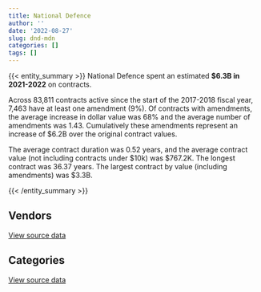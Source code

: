 ```yaml
---
title: National Defence
author: ''
date: '2022-08-27'
slug: dnd-mdn
categories: []
tags: []
---
```


<script src="/rmarkdown-libs/htmlwidgets/htmlwidgets.js"></script>
<link href="/rmarkdown-libs/datatables-css/datatables-crosstalk.css" rel="stylesheet" />
<script src="/rmarkdown-libs/datatables-binding/datatables.js"></script>
<script src="/rmarkdown-libs/jquery/jquery-3.6.0.min.js"></script>
<link href="/rmarkdown-libs/dt-core-bootstrap/css/dataTables.bootstrap.min.css" rel="stylesheet" />
<link href="/rmarkdown-libs/dt-core-bootstrap/css/dataTables.bootstrap.extra.css" rel="stylesheet" />
<script src="/rmarkdown-libs/dt-core-bootstrap/js/jquery.dataTables.min.js"></script>
<script src="/rmarkdown-libs/dt-core-bootstrap/js/dataTables.bootstrap.min.js"></script>
<link href="/rmarkdown-libs/crosstalk/css/crosstalk.min.css" rel="stylesheet" />
<script src="/rmarkdown-libs/crosstalk/js/crosstalk.min.js"></script>
<script src="/rmarkdown-libs/htmlwidgets/htmlwidgets.js"></script>
<link href="/rmarkdown-libs/datatables-css/datatables-crosstalk.css" rel="stylesheet" />
<script src="/rmarkdown-libs/datatables-binding/datatables.js"></script>
<script src="/rmarkdown-libs/jquery/jquery-3.6.0.min.js"></script>
<link href="/rmarkdown-libs/dt-core-bootstrap/css/dataTables.bootstrap.min.css" rel="stylesheet" />
<link href="/rmarkdown-libs/dt-core-bootstrap/css/dataTables.bootstrap.extra.css" rel="stylesheet" />
<script src="/rmarkdown-libs/dt-core-bootstrap/js/jquery.dataTables.min.js"></script>
<script src="/rmarkdown-libs/dt-core-bootstrap/js/dataTables.bootstrap.min.js"></script>
<link href="/rmarkdown-libs/crosstalk/css/crosstalk.min.css" rel="stylesheet" />
<script src="/rmarkdown-libs/crosstalk/js/crosstalk.min.js"></script>

{{< entity_summary >}}
National Defence spent an estimated **\$6.3B in 2021-2022** on contracts.

Across 83,811 contracts active since the start of the 2017-2018 fiscal year, 7,463 have at least one amendment (9%). Of contracts with amendments, the average increase in dollar value was 68% and the average number of amendments was 1.43. Cumulatively these amendments represent an increase of \$6.2B over the original contract values.

The average contract duration was 0.52 years, and the average contract value (not including contracts under \$10k) was \$767.2K. The longest contract was 36.37 years. The largest contract by value (including amendments) was \$3.3B.

{{< /entity_summary >}}

## Vendors

<div id="htmlwidget-1" style="width:100%;height:auto;" class="datatables html-widget"></div>
<script type="application/json" data-for="htmlwidget-1">{"x":{"style":"bootstrap","filter":"none","vertical":false,"data":[["<a href=\"/vendors/10647802_canada/\">10647802 CANADA<\/a>","<a href=\"/vendors/14343878_ontario/\">14343878 ONTARIO<\/a>","<a href=\"/vendors/2keys/\">2KEYS<\/a>","<a href=\"/vendors/3d_datacomm/\">3D DATACOMM<\/a>","<a href=\"/vendors/4_office_automation/\">4 OFFICE AUTOMATION<\/a>","<a href=\"/vendors/73719_newfoundland_labrador/\">73719 NEWFOUNDLAND LABRADOR<\/a>","<a href=\"/vendors/a_santin_mason_contractor/\">A SANTIN MASON CONTRACTOR<\/a>","<a href=\"/vendors/a_tech_roofing/\">A TECH ROOFING<\/a>","<a href=\"/vendors/abb/\">ABB<\/a>","<a href=\"/vendors/abco_industries/\">ABCO INDUSTRIES<\/a>","<a href=\"/vendors/abco_maintenance_systems/\">ABCO MAINTENANCE SYSTEMS<\/a>","<a href=\"/vendors/abs_americas/\">ABS AMERICAS<\/a>","<a href=\"/vendors/accenture/\">ACCENTURE<\/a>","<a href=\"/vendors/access_2_networks/\">ACCESS 2 NETWORKS<\/a>","<a href=\"/vendors/acme_future_security_controls/\">ACME FUTURE SECURITY CONTROLS<\/a>","<a href=\"/vendors/acosys_consulting_services/\">ACOSYS CONSULTING SERVICES<\/a>","<a href=\"/vendors/act/\">ACT<\/a>","<a href=\"/vendors/action_personnel_of_ottawa_hull/\">ACTION PERSONNEL OF OTTAWA HULL<\/a>","<a href=\"/vendors/adobe/\">ADOBE<\/a>","<a href=\"/vendors/advanced_business_interiors/\">ADVANCED BUSINESS INTERIORS<\/a>","<a href=\"/vendors/aeg_fuels/\">AEG FUELS<\/a>","<a href=\"/vendors/aerex_avionics/\">AEREX AVIONICS<\/a>","<a href=\"/vendors/aero_feu/\">AERO FEU<\/a>","<a href=\"/vendors/afw_construction/\">AFW CONSTRUCTION<\/a>","<a href=\"/vendors/ainsworth/\">AINSWORTH<\/a>","<a href=\"/vendors/air_inuit/\">AIR INUIT<\/a>","<a href=\"/vendors/air_tindi/\">AIR TINDI<\/a>","<a href=\"/vendors/airborne_systems/\">AIRBORNE SYSTEMS<\/a>","<a href=\"/vendors/airboss_defense/\">AIRBOSS DEFENSE<\/a>","<a href=\"/vendors/airbus/\">AIRBUS<\/a>","<a href=\"/vendors/alliant_techsystems_operations/\">ALLIANT TECHSYSTEMS OPERATIONS<\/a>","<a href=\"/vendors/almiq_contracting/\">ALMIQ CONTRACTING<\/a>","<a href=\"/vendors/aman_builders/\">AMAN BUILDERS<\/a>","<a href=\"/vendors/amer_sports_canada/\">AMER SPORTS CANADA<\/a>","<a href=\"/vendors/ameresco_canada/\">AMERESCO CANADA<\/a>","<a href=\"/vendors/amron_construction/\">AMRON CONSTRUCTION<\/a>","<a href=\"/vendors/amtech_aeronautical/\">AMTECH AERONAUTICAL<\/a>","<a href=\"/vendors/amtek_engineering/\">AMTEK ENGINEERING<\/a>","<a href=\"/vendors/anixter_canada/\">ANIXTER CANADA<\/a>","<a href=\"/vendors/ansys_canada/\">ANSYS CANADA<\/a>","<a href=\"/vendors/aon_reed_stenhouse/\">AON REED STENHOUSE<\/a>","<a href=\"/vendors/apex_steel_gas/\">APEX STEEL GAS<\/a>","<a href=\"/vendors/apotex/\">APOTEX<\/a>","<a href=\"/vendors/applied_systems_engineering/\">APPLIED SYSTEMS ENGINEERING<\/a>","<a href=\"/vendors/apron_fuel_services/\">APRON FUEL SERVICES<\/a>","<a href=\"/vendors/aqua_lung_canada/\">AQUA LUNG CANADA<\/a>","<a href=\"/vendors/architecture_49/\">ARCHITECTURE 49<\/a>","<a href=\"/vendors/arcp_atlantic_road_construction/\">ARCP ATLANTIC ROAD CONSTRUCTION<\/a>","<a href=\"/vendors/artex_sportswear/\">ARTEX SPORTSWEAR<\/a>","<a href=\"/vendors/asbex/\">ASBEX<\/a>","<a href=\"/vendors/asc_germany/\">ASC GERMANY<\/a>","<a href=\"/vendors/asokan_business_interiors/\">ASOKAN BUSINESS INTERIORS<\/a>","<a href=\"/vendors/atlantic_roofers/\">ATLANTIC ROOFERS<\/a>","<a href=\"/vendors/atlantic_towing/\">ATLANTIC TOWING<\/a>","<a href=\"/vendors/atlantica_mechanical_contractors/\">ATLANTICA MECHANICAL CONTRACTORS<\/a>","<a href=\"/vendors/av_tech/\">AV TECH<\/a>","<a href=\"/vendors/avjet_holding/\">AVJET HOLDING<\/a>","<a href=\"/vendors/avondale_construction/\">AVONDALE CONSTRUCTION<\/a>","<a href=\"/vendors/axys_technologies/\">AXYS TECHNOLOGIES<\/a>","<a href=\"/vendors/b_braun_of_canada/\">B BRAUN OF CANADA<\/a>","<a href=\"/vendors/babcock_international_group/\">BABCOCK INTERNATIONAL GROUP<\/a>","<a href=\"/vendors/bae_systems/\">BAE SYSTEMS<\/a>","<a href=\"/vendors/baja_construction_canada/\">BAJA CONSTRUCTION CANADA<\/a>","<a href=\"/vendors/bargreen_ellingson/\">BARGREEN ELLINGSON<\/a>","<a href=\"/vendors/barron_s_refrigeration_heating/\">BARRON S REFRIGERATION HEATING<\/a>","<a href=\"/vendors/bavarian_nordic/\">BAVARIAN NORDIC<\/a>","<a href=\"/vendors/beland_lapointe/\">BELAND LAPOINTE<\/a>","<a href=\"/vendors/bell_textron/\">BELL TEXTRON<\/a>","<a href=\"/vendors/best_facilities_services/\">BEST FACILITIES SERVICES<\/a>","<a href=\"/vendors/bighorn_construction/\">BIGHORN CONSTRUCTION<\/a>","<a href=\"/vendors/bird_construction_company/\">BIRD CONSTRUCTION COMPANY<\/a>","<a href=\"/vendors/blackberry/\">BLACKBERRY<\/a>","<a href=\"/vendors/blue_water_system/\">BLUE WATER SYSTEM<\/a>","<a href=\"/vendors/bluedot/\">BLUEDOT<\/a>","<a href=\"/vendors/bluedrop_training_simulation/\">BLUEDROP TRAINING SIMULATION<\/a>","<a href=\"/vendors/bmc_software_canada/\">BMC SOFTWARE CANADA<\/a>","<a href=\"/vendors/bmt_fleet_technology/\">BMT FLEET TECHNOLOGY<\/a>","<a href=\"/vendors/bomimed/\">BOMIMED<\/a>","<a href=\"/vendors/bondfield_construction_company/\">BONDFIELD CONSTRUCTION COMPANY<\/a>","<a href=\"/vendors/brandt_tractor/\">BRANDT TRACTOR<\/a>","<a href=\"/vendors/brookfield_asset_management/\">BROOKFIELD ASSET MANAGEMENT<\/a>","<a href=\"/vendors/brookfield_global_integrated_solutions/\">BROOKFIELD GLOBAL INTEGRATED SOLUTIONS<\/a>","<a href=\"/vendors/brs_innovations/\">BRS INNOVATIONS<\/a>","<a href=\"/vendors/bruker/\">BRUKER<\/a>","<a href=\"/vendors/c_core/\">C CORE<\/a>","<a href=\"/vendors/cache_computer_consulting/\">CACHE COMPUTER CONSULTING<\/a>","<a href=\"/vendors/cadex/\">CADEX<\/a>","<a href=\"/vendors/campbell_scientific_canada/\">CAMPBELL SCIENTIFIC CANADA<\/a>","<a href=\"/vendors/can_am_platforms_construction/\">CAN AM PLATFORMS CONSTRUCTION<\/a>","<a href=\"/vendors/canadensys_aerospace/\">CANADENSYS AEROSPACE<\/a>","<a href=\"/vendors/canadian_bank_note_company/\">CANADIAN BANK NOTE COMPANY<\/a>","<a href=\"/vendors/canadian_base_operators/\">CANADIAN BASE OPERATORS<\/a>","<a href=\"/vendors/canadian_border_operations/\">CANADIAN BORDER OPERATIONS<\/a>","<a href=\"/vendors/canadian_helicopters/\">CANADIAN HELICOPTERS<\/a>","<a href=\"/vendors/canadian_north/\">CANADIAN NORTH<\/a>","<a href=\"/vendors/canadian_nuclear_laboratories/\">CANADIAN NUCLEAR LABORATORIES<\/a>","<a href=\"/vendors/canadian_red_cross/\">CANADIAN RED CROSS<\/a>","<a href=\"/vendors/canadyne_technologies/\">CANADYNE TECHNOLOGIES<\/a>","<a href=\"/vendors/cansel_survey_equipment/\">CANSEL SURVEY EQUIPMENT<\/a>","<a href=\"/vendors/cantec_systems/\">CANTEC SYSTEMS<\/a>","<a href=\"/vendors/carahsoft_technology/\">CARAHSOFT TECHNOLOGY<\/a>","<a href=\"/vendors/carleton_life_support_systems/\">CARLETON LIFE SUPPORT SYSTEMS<\/a>","<a href=\"/vendors/carmichael_engineering/\">CARMICHAEL ENGINEERING<\/a>","<a href=\"/vendors/cascade_aerospace/\">CASCADE AEROSPACE<\/a>","<a href=\"/vendors/casp_aerospace/\">CASP AEROSPACE<\/a>","<a href=\"/vendors/cbci_telecom/\">CBCI TELECOM<\/a>","<a href=\"/vendors/cedrom_sni/\">CEDROM SNI<\/a>","<a href=\"/vendors/cegerco/\">CEGERCO<\/a>","<a href=\"/vendors/cgi/\">CGI<\/a>","<a href=\"/vendors/channel_management_international/\">CHANNEL MANAGEMENT INTERNATIONAL<\/a>","<a href=\"/vendors/chantier_davie_canada/\">CHANTIER DAVIE CANADA<\/a>","<a href=\"/vendors/charron_human_resources/\">CHARRON HUMAN RESOURCES<\/a>","<a href=\"/vendors/chef_brandz/\">CHEF BRANDZ<\/a>","<a href=\"/vendors/chevron/\">CHEVRON<\/a>","<a href=\"/vendors/citrix/\">CITRIX<\/a>","<a href=\"/vendors/clariant_canada/\">CLARIANT CANADA<\/a>","<a href=\"/vendors/clermark/\">CLERMARK<\/a>","<a href=\"/vendors/click_networks/\">CLICK NETWORKS<\/a>","<a href=\"/vendors/closereach/\">CLOSEREACH<\/a>","<a href=\"/vendors/co_ven/\">CO VEN<\/a>","<a href=\"/vendors/coastal_restoration_masonry/\">COASTAL RESTORATION MASONRY<\/a>","<a href=\"/vendors/coco_paving/\">COCO PAVING<\/a>","<a href=\"/vendors/cofely_services/\">COFELY SERVICES<\/a>","<a href=\"/vendors/colliers_project_leaders/\">COLLIERS PROJECT LEADERS<\/a>","<a href=\"/vendors/commercial_building_cleaning/\">COMMERCIAL BUILDING CLEANING<\/a>","<a href=\"/vendors/commvault_systems/\">COMMVAULT SYSTEMS<\/a>","<a href=\"/vendors/con_pro_industries_canada/\">CON PRO INDUSTRIES CANADA<\/a>","<a href=\"/vendors/concept_controls/\">CONCEPT CONTROLS<\/a>","<a href=\"/vendors/connex_telecommunications/\">CONNEX TELECOMMUNICATIONS<\/a>","<a href=\"/vendors/conoscenti_technologies/\">CONOSCENTI TECHNOLOGIES<\/a>","<a href=\"/vendors/construction_cote_fils/\">CONSTRUCTION COTE FILS<\/a>","<a href=\"/vendors/construction_couture_tanguay/\">CONSTRUCTION COUTURE TANGUAY<\/a>","<a href=\"/vendors/construction_jessiko/\">CONSTRUCTION JESSIKO<\/a>","<a href=\"/vendors/convergint_technologies/\">CONVERGINT TECHNOLOGIES<\/a>","<a href=\"/vendors/copcan_civil/\">COPCAN CIVIL<\/a>","<a href=\"/vendors/corebuild_construction/\">COREBUILD CONSTRUCTION<\/a>","<a href=\"/vendors/cryptomill_technologies/\">CRYPTOMILL TECHNOLOGIES<\/a>","<a href=\"/vendors/csdc_systems/\">CSDC SYSTEMS<\/a>","<a href=\"/vendors/ctoms/\">CTOMS<\/a>","<a href=\"/vendors/cubic_defense_applications/\">CUBIC DEFENSE APPLICATIONS<\/a>","<a href=\"/vendors/cullen_diesel_power/\">CULLEN DIESEL POWER<\/a>","<a href=\"/vendors/cummins_canada/\">CUMMINS CANADA<\/a>","<a href=\"/vendors/d_doyle_installations/\">D DOYLE INSTALLATIONS<\/a>","<a href=\"/vendors/daimler/\">DAIMLER<\/a>","<a href=\"/vendors/dalhousie_university/\">DALHOUSIE UNIVERSITY<\/a>","<a href=\"/vendors/dalian_enterprises/\">DALIAN ENTERPRISES<\/a>","<a href=\"/vendors/dasco_equipment/\">DASCO EQUIPMENT<\/a>","<a href=\"/vendors/davtair_industries/\">DAVTAIR INDUSTRIES<\/a>","<a href=\"/vendors/dbc_marine_safety_systems/\">DBC MARINE SAFETY SYSTEMS<\/a>","<a href=\"/vendors/decarel/\">DECAREL<\/a>","<a href=\"/vendors/decisive_group/\">DECISIVE GROUP<\/a>","<a href=\"/vendors/defence_construction_canada/\">DEFENCE CONSTRUCTION CANADA<\/a>","<a href=\"/vendors/defense_information_systems_agency/\">DEFENSE INFORMATION SYSTEMS AGENCY<\/a>","<a href=\"/vendors/delco_automation/\">DELCO AUTOMATION<\/a>","<a href=\"/vendors/dexter_construction/\">DEXTER CONSTRUCTION<\/a>","<a href=\"/vendors/dexterra/\">DEXTERRA<\/a>","<a href=\"/vendors/diligens/\">DILIGENS<\/a>","<a href=\"/vendors/direct_energy/\">DIRECT ENERGY<\/a>","<a href=\"/vendors/direct_energy_business/\">DIRECT ENERGY BUSINESS<\/a>","<a href=\"/vendors/dls_technology/\">DLS TECHNOLOGY<\/a>","<a href=\"/vendors/dnr_consulting_group/\">DNR CONSULTING GROUP<\/a>","<a href=\"/vendors/draeger/\">DRAEGER<\/a>","<a href=\"/vendors/dss_marine/\">DSS MARINE<\/a>","<a href=\"/vendors/dst_consulting_engineers/\">DST CONSULTING ENGINEERS<\/a>","<a href=\"/vendors/dwp_solutions/\">DWP SOLUTIONS<\/a>","<a href=\"/vendors/dymech_engineering/\">DYMECH ENGINEERING<\/a>","<a href=\"/vendors/dynabook_canada/\">DYNABOOK CANADA<\/a>","<a href=\"/vendors/dynacare/\">DYNACARE<\/a>","<a href=\"/vendors/dynamic_facility_services/\">DYNAMIC FACILITY SERVICES<\/a>","<a href=\"/vendors/e_construction/\">E CONSTRUCTION<\/a>","<a href=\"/vendors/eagle_professional_resources/\">EAGLE PROFESSIONAL RESOURCES<\/a>","<a href=\"/vendors/eastpoint_engineering/\">EASTPOINT ENGINEERING<\/a>","<a href=\"/vendors/eastway_contracting/\">EASTWAY CONTRACTING<\/a>","<a href=\"/vendors/ebc/\">EBC<\/a>","<a href=\"/vendors/ebsco_canada/\">EBSCO CANADA<\/a>","<a href=\"/vendors/eclipsys_solutions/\">ECLIPSYS SOLUTIONS<\/a>","<a href=\"/vendors/ecopia_tech/\">ECOPIA TECH<\/a>","<a href=\"/vendors/elbit_systems/\">ELBIT SYSTEMS<\/a>","<a href=\"/vendors/emcon_services/\">EMCON SERVICES<\/a>","<a href=\"/vendors/emmons_mitchell_construction/\">EMMONS MITCHELL CONSTRUCTION<\/a>","<a href=\"/vendors/empowered_networks/\">EMPOWERED NETWORKS<\/a>","<a href=\"/vendors/ems_technologies/\">EMS TECHNOLOGIES<\/a>","<a href=\"/vendors/emt_emergency_medical_technology/\">EMT EMERGENCY MEDICAL TECHNOLOGY<\/a>","<a href=\"/vendors/enmax/\">ENMAX<\/a>","<a href=\"/vendors/entreprise_de_construction_t_e_q/\">ENTREPRISE DE CONSTRUCTION T E Q<\/a>","<a href=\"/vendors/entrust/\">ENTRUST<\/a>","<a href=\"/vendors/environics_research_group/\">ENVIRONICS RESEARCH GROUP<\/a>","<a href=\"/vendors/envirosafe_janitorial/\">ENVIROSAFE JANITORIAL<\/a>","<a href=\"/vendors/evolvecomp_construction/\">EVOLVECOMP CONSTRUCTION<\/a>","<a href=\"/vendors/evripos_janitorial_services/\">EVRIPOS JANITORIAL SERVICES<\/a>","<a href=\"/vendors/excel_7/\">EXCEL 7<\/a>","<a href=\"/vendors/exxonmobil/\">EXXONMOBIL<\/a>","<a href=\"/vendors/f_m_installations/\">F M INSTALLATIONS<\/a>","<a href=\"/vendors/factiva/\">FACTIVA<\/a>","<a href=\"/vendors/farmer_construction/\">FARMER CONSTRUCTION<\/a>","<a href=\"/vendors/fast_track_staffing/\">FAST TRACK STAFFING<\/a>","<a href=\"/vendors/fca_canada/\">FCA CANADA<\/a>","<a href=\"/vendors/federal_fleet_services/\">FEDERAL FLEET SERVICES<\/a>","<a href=\"/vendors/ffg/\">FFG<\/a>","<a href=\"/vendors/fidelity_engineering_construction/\">FIDELITY ENGINEERING CONSTRUCTION<\/a>","<a href=\"/vendors/finning_international/\">FINNING INTERNATIONAL<\/a>","<a href=\"/vendors/fleetway/\">FLEETWAY<\/a>","<a href=\"/vendors/flight_fuels/\">FLIGHT FUELS<\/a>","<a href=\"/vendors/flynn_canada/\">FLYNN CANADA<\/a>","<a href=\"/vendors/fn_herstal/\">FN HERSTAL<\/a>","<a href=\"/vendors/forrester_research/\">FORRESTER RESEARCH<\/a>","<a href=\"/vendors/fort_garry_fire_truck/\">FORT GARRY FIRE TRUCK<\/a>","<a href=\"/vendors/francis_canada_truck_centre/\">FRANCIS CANADA TRUCK CENTRE<\/a>","<a href=\"/vendors/frecon_construction/\">FRECON CONSTRUCTION<\/a>","<a href=\"/vendors/frequentis_canada/\">FREQUENTIS CANADA<\/a>","<a href=\"/vendors/fresenius_kabi_canada/\">FRESENIUS KABI CANADA<\/a>","<a href=\"/vendors/gab_induspac/\">GAB INDUSPAC<\/a>","<a href=\"/vendors/gamble_technologies/\">GAMBLE TECHNOLOGIES<\/a>","<a href=\"/vendors/gap_wireless/\">GAP WIRELESS<\/a>","<a href=\"/vendors/gartner/\">GARTNER<\/a>","<a href=\"/vendors/gc_strategies/\">GC STRATEGIES<\/a>","<a href=\"/vendors/gdi_services/\">GDI SERVICES<\/a>","<a href=\"/vendors/gen_mec_acl/\">GEN MEC ACL<\/a>","<a href=\"/vendors/general_electric_canada/\">GENERAL ELECTRIC CANADA<\/a>","<a href=\"/vendors/general_motors/\">GENERAL MOTORS<\/a>","<a href=\"/vendors/george_courey/\">GEORGE COUREY<\/a>","<a href=\"/vendors/geospectrum_technologies/\">GEOSPECTRUM TECHNOLOGIES<\/a>","<a href=\"/vendors/getinge_canada/\">GETINGE CANADA<\/a>","<a href=\"/vendors/ghd/\">GHD<\/a>","<a href=\"/vendors/gilmore_reproductions/\">GILMORE REPRODUCTIONS<\/a>","<a href=\"/vendors/global_knowledge/\">GLOBAL KNOWLEDGE<\/a>","<a href=\"/vendors/global_total_office/\">GLOBAL TOTAL OFFICE<\/a>","<a href=\"/vendors/global_upholstery/\">GLOBAL UPHOLSTERY<\/a>","<a href=\"/vendors/gordon_barr/\">GORDON BARR<\/a>","<a href=\"/vendors/great_slave_helicopters/\">GREAT SLAVE HELICOPTERS<\/a>","<a href=\"/vendors/greendale_resources/\">GREENDALE RESOURCES<\/a>","<a href=\"/vendors/griffin_engineered_systems/\">GRIFFIN ENGINEERED SYSTEMS<\/a>","<a href=\"/vendors/groupe_energie_bdl/\">GROUPE ENERGIE BDL<\/a>","<a href=\"/vendors/groupe_geyser/\">GROUPE GEYSER<\/a>","<a href=\"/vendors/harnois_energies/\">HARNOIS ENERGIES<\/a>","<a href=\"/vendors/harris_transport/\">HARRIS TRANSPORT<\/a>","<a href=\"/vendors/hawboldt_industries/\">HAWBOLDT INDUSTRIES<\/a>","<a href=\"/vendors/haworth/\">HAWORTH<\/a>","<a href=\"/vendors/hensoltd_sensors/\">HENSOLTD SENSORS<\/a>","<a href=\"/vendors/hercules_slr/\">HERCULES SLR<\/a>","<a href=\"/vendors/heritage_restoration/\">HERITAGE RESTORATION<\/a>","<a href=\"/vendors/hewlett_packard/\">HEWLETT PACKARD<\/a>","<a href=\"/vendors/hfi_pyrotechnics/\">HFI PYROTECHNICS<\/a>","<a href=\"/vendors/highlands_fuel_delivery/\">HIGHLANDS FUEL DELIVERY<\/a>","<a href=\"/vendors/hitachi_data_systems/\">HITACHI DATA SYSTEMS<\/a>","<a href=\"/vendors/hitrac/\">HITRAC<\/a>","<a href=\"/vendors/holland_college/\">HOLLAND COLLEGE<\/a>","<a href=\"/vendors/horizant/\">HORIZANT<\/a>","<a href=\"/vendors/hoskin_scientific/\">HOSKIN SCIENTIFIC<\/a>","<a href=\"/vendors/houle_electric/\">HOULE ELECTRIC<\/a>","<a href=\"/vendors/hubspoke/\">HUBSPOKE<\/a>","<a href=\"/vendors/human_logistics/\">HUMAN LOGISTICS<\/a>","<a href=\"/vendors/humansystems/\">HUMANSYSTEMS<\/a>","<a href=\"/vendors/iceberg_networks/\">ICEBERG NETWORKS<\/a>","<a href=\"/vendors/idp_group/\">IDP GROUP<\/a>","<a href=\"/vendors/ids_systems_consultants/\">IDS SYSTEMS CONSULTANTS<\/a>","<a href=\"/vendors/ifathom/\">IFATHOM<\/a>","<a href=\"/vendors/ihs_global/\">IHS GLOBAL<\/a>","<a href=\"/vendors/imperial_cleaners/\">IMPERIAL CLEANERS<\/a>","<a href=\"/vendors/indal_technologies/\">INDAL TECHNOLOGIES<\/a>","<a href=\"/vendors/industries_ocean/\">INDUSTRIES OCEAN<\/a>","<a href=\"/vendors/info_tech_research_group/\">INFO TECH RESEARCH GROUP<\/a>","<a href=\"/vendors/insa/\">INSA<\/a>","<a href=\"/vendors/institut_national_d_optique/\">INSTITUT NATIONAL D OPTIQUE<\/a>","<a href=\"/vendors/instrux_media/\">INSTRUX MEDIA<\/a>","<a href=\"/vendors/integra_networks/\">INTEGRA NETWORKS<\/a>","<a href=\"/vendors/integrated_distribution_systems/\">INTEGRATED DISTRIBUTION SYSTEMS<\/a>","<a href=\"/vendors/inter_outaouais/\">INTER OUTAOUAIS<\/a>","<a href=\"/vendors/interactive_audio_visual/\">INTERACTIVE AUDIO VISUAL<\/a>","<a href=\"/vendors/intergraph_canada/\">INTERGRAPH CANADA<\/a>","<a href=\"/vendors/international_custom_products_icp/\">INTERNATIONAL CUSTOM PRODUCTS ICP<\/a>","<a href=\"/vendors/international_reporting/\">INTERNATIONAL REPORTING<\/a>","<a href=\"/vendors/ironclad_earthworks/\">IRONCLAD EARTHWORKS<\/a>","<a href=\"/vendors/irving_oil/\">IRVING OIL<\/a>","<a href=\"/vendors/island_catering/\">ISLAND CATERING<\/a>","<a href=\"/vendors/it_net_consultants/\">IT NET CONSULTANTS<\/a>","<a href=\"/vendors/itex/\">ITEX<\/a>","<a href=\"/vendors/j_j_trailers_manufacturers_and_sales/\">J J TRAILERS MANUFACTURERS AND SALES<\/a>","<a href=\"/vendors/j_l_richards_associates/\">J L RICHARDS ASSOCIATES<\/a>","<a href=\"/vendors/jankel_tactical_systems/\">JANKEL TACTICAL SYSTEMS<\/a>","<a href=\"/vendors/jasco_applied_sciences_canada/\">JASCO APPLIED SCIENCES CANADA<\/a>","<a href=\"/vendors/jastram_engineering/\">JASTRAM ENGINEERING<\/a>","<a href=\"/vendors/jht_defense/\">JHT DEFENSE<\/a>","<a href=\"/vendors/jim_pattison_industries/\">JIM PATTISON INDUSTRIES<\/a>","<a href=\"/vendors/john_wiley_sons/\">JOHN WILEY SONS<\/a>","<a href=\"/vendors/johnson_controls_canada/\">JOHNSON CONTROLS CANADA<\/a>","<a href=\"/vendors/joneljim_concrete_construction/\">JONELJIM CONCRETE CONSTRUCTION<\/a>","<a href=\"/vendors/joseph_elie/\">JOSEPH ELIE<\/a>","<a href=\"/vendors/k_rite_construction/\">K RITE CONSTRUCTION<\/a>","<a href=\"/vendors/kaycom/\">KAYCOM<\/a>","<a href=\"/vendors/kenn_borek_air/\">KENN BOREK AIR<\/a>","<a href=\"/vendors/keysight_technologies_canada/\">KEYSIGHT TECHNOLOGIES CANADA<\/a>","<a href=\"/vendors/keystone_supplies_international/\">KEYSTONE SUPPLIES INTERNATIONAL<\/a>","<a href=\"/vendors/kf_aerospace/\">KF AEROSPACE<\/a>","<a href=\"/vendors/kia_canada/\">KIA CANADA<\/a>","<a href=\"/vendors/kinetic_construction/\">KINETIC CONSTRUCTION<\/a>","<a href=\"/vendors/kms_industries/\">KMS INDUSTRIES<\/a>","<a href=\"/vendors/knappett_industries/\">KNAPPETT INDUSTRIES<\/a>","<a href=\"/vendors/kodiak_group_holdings/\">KODIAK GROUP HOLDINGS<\/a>","<a href=\"/vendors/kongsberg/\">KONGSBERG<\/a>","<a href=\"/vendors/konica_minolta_business_solutions/\">KONICA MINOLTA BUSINESS SOLUTIONS<\/a>","<a href=\"/vendors/krauss_maffei_wegmann/\">KRAUSS MAFFEI WEGMANN<\/a>","<a href=\"/vendors/kubota_canada/\">KUBOTA CANADA<\/a>","<a href=\"/vendors/kudlik_construction/\">KUDLIK CONSTRUCTION<\/a>","<a href=\"/vendors/l_p_royer/\">L P ROYER<\/a>","<a href=\"/vendors/lannick_contract_solutions/\">LANNICK CONTRACT SOLUTIONS<\/a>","<a href=\"/vendors/larry_penner_enterprises/\">LARRY PENNER ENTERPRISES<\/a>","<a href=\"/vendors/laurentian_technologies/\">LAURENTIAN TECHNOLOGIES<\/a>","<a href=\"/vendors/laval_fortin/\">LAVAL FORTIN<\/a>","<a href=\"/vendors/lazy_h_trail_company/\">LAZY H TRAIL COMPANY<\/a>","<a href=\"/vendors/leeway_yachts/\">LEEWAY YACHTS<\/a>","<a href=\"/vendors/leo_pisces_services_group/\">LEO PISCES SERVICES GROUP<\/a>","<a href=\"/vendors/leonardo/\">LEONARDO<\/a>","<a href=\"/vendors/les_entreprises_fervel/\">LES ENTREPRISES FERVEL<\/a>","<a href=\"/vendors/les_huiles_desroches/\">LES HUILES DESROCHES<\/a>","<a href=\"/vendors/lexisnexis_canada/\">LEXISNEXIS CANADA<\/a>","<a href=\"/vendors/liebherr_canada/\">LIEBHERR CANADA<\/a>","<a href=\"/vendors/liftking_manufacturing/\">LIFTKING MANUFACTURING<\/a>","<a href=\"/vendors/lloyd_s_register_canada/\">LLOYD S REGISTER CANADA<\/a>","<a href=\"/vendors/location_de_motoneiges_haute_matawinie/\">LOCATION DE MOTONEIGES HAUTE MATAWINIE<\/a>","<a href=\"/vendors/lynley_contracting_services/\">LYNLEY CONTRACTING SERVICES<\/a>","<a href=\"/vendors/m_sullivan_son/\">M SULLIVAN SON<\/a>","<a href=\"/vendors/macdonald_dettwiler_and_associates/\">MACDONALD DETTWILER AND ASSOCIATES<\/a>","<a href=\"/vendors/macewen_petroleum/\">MACEWEN PETROLEUM<\/a>","<a href=\"/vendors/mack_trucks/\">MACK TRUCKS<\/a>","<a href=\"/vendors/mackinnon_and_olding/\">MACKINNON AND OLDING<\/a>","<a href=\"/vendors/magellan_aerospace/\">MAGELLAN AEROSPACE<\/a>","<a href=\"/vendors/man_energy_solutions_canada/\">MAN ENERGY SOLUTIONS CANADA<\/a>","<a href=\"/vendors/manitex_liftking/\">MANITEX LIFTKING<\/a>","<a href=\"/vendors/manitoba_hydro/\">MANITOBA HYDRO<\/a>","<a href=\"/vendors/maplesoft_consulting/\">MAPLESOFT CONSULTING<\/a>","<a href=\"/vendors/marine_recycling/\">MARINE RECYCLING<\/a>","<a href=\"/vendors/maritime_fence/\">MARITIME FENCE<\/a>","<a href=\"/vendors/maritime_fuels/\">MARITIME FUELS<\/a>","<a href=\"/vendors/markland_paving/\">MARKLAND PAVING<\/a>","<a href=\"/vendors/martec/\">MARTEC<\/a>","<a href=\"/vendors/maverin/\">MAVERIN<\/a>","<a href=\"/vendors/maxim_2000/\">MAXIM 2000<\/a>","<a href=\"/vendors/mccolman_sons_demolition/\">MCCOLMAN SONS DEMOLITION<\/a>","<a href=\"/vendors/mckesson_canada/\">MCKESSON CANADA<\/a>","<a href=\"/vendors/mckinsey_and_company/\">MCKINSEY AND COMPANY<\/a>","<a href=\"/vendors/meal_kit_supply_canada/\">MEAL KIT SUPPLY CANADA<\/a>","<a href=\"/vendors/medavie/\">MEDAVIE<\/a>","<a href=\"/vendors/media_q/\">MEDIA Q<\/a>","<a href=\"/vendors/mega_tech/\">MEGA TECH<\/a>","<a href=\"/vendors/megalexis_communications/\">MEGALEXIS COMMUNICATIONS<\/a>","<a href=\"/vendors/mercedes_benz_canada/\">MERCEDES BENZ CANADA<\/a>","<a href=\"/vendors/mercury_marine/\">MERCURY MARINE<\/a>","<a href=\"/vendors/meridian_medical_technologies/\">MERIDIAN MEDICAL TECHNOLOGIES<\/a>","<a href=\"/vendors/messa_computing/\">MESSA COMPUTING<\/a>","<a href=\"/vendors/metalcraft_marine/\">METALCRAFT MARINE<\/a>","<a href=\"/vendors/metocean_telematics/\">METOCEAN TELEMATICS<\/a>","<a href=\"/vendors/michael_wager_consulting/\">MICHAEL WAGER CONSULTING<\/a>","<a href=\"/vendors/michelin/\">MICHELIN<\/a>","<a href=\"/vendors/micronostyx/\">MICRONOSTYX<\/a>","<a href=\"/vendors/mid_valley_construction/\">MID VALLEY CONSTRUCTION<\/a>","<a href=\"/vendors/miller_paving/\">MILLER PAVING<\/a>","<a href=\"/vendors/mitsubishi_motor_sales/\">MITSUBISHI MOTOR SALES<\/a>","<a href=\"/vendors/mls_overseas/\">MLS OVERSEAS<\/a>","<a href=\"/vendors/mnp/\">MNP<\/a>","<a href=\"/vendors/mobile_resource_group/\">MOBILE RESOURCE GROUP<\/a>","<a href=\"/vendors/mobile_valve/\">MOBILE VALVE<\/a>","<a href=\"/vendors/mobility_lab/\">MOBILITY LAB<\/a>","<a href=\"/vendors/momentum_solutions/\">MOMENTUM SOLUTIONS<\/a>","<a href=\"/vendors/morgan_advanced_materials_composites_and_defence_systems/\">MORGAN ADVANCED MATERIALS COMPOSITES AND DEFENCE SYSTEMS<\/a>","<a href=\"/vendors/morpho_canada/\">MORPHO CANADA<\/a>","<a href=\"/vendors/motor_coach_industries/\">MOTOR COACH INDUSTRIES<\/a>","<a href=\"/vendors/multinational_logistic_services/\">MULTINATIONAL LOGISTIC SERVICES<\/a>","<a href=\"/vendors/mwco/\">MWCO<\/a>","<a href=\"/vendors/n_p_a/\">N P A<\/a>","<a href=\"/vendors/nanometrics/\">NANOMETRICS<\/a>","<a href=\"/vendors/nasittuq/\">NASITTUQ<\/a>","<a href=\"/vendors/natco_pharma_canada/\">NATCO PHARMA CANADA<\/a>","<a href=\"/vendors/national_arts_centre/\">NATIONAL ARTS CENTRE<\/a>","<a href=\"/vendors/national_test_pilot_school/\">NATIONAL TEST PILOT SCHOOL<\/a>","<a href=\"/vendors/nato_seasparrow_surface_missile_system_project/\">NATO SEASPARROW SURFACE MISSILE SYSTEM PROJECT<\/a>","<a href=\"/vendors/nav_canada/\">NAV CANADA<\/a>","<a href=\"/vendors/navamar/\">NAVAMAR<\/a>","<a href=\"/vendors/navpoint_consulting_group/\">NAVPOINT CONSULTING GROUP<\/a>","<a href=\"/vendors/nelson_environmental_remediation/\">NELSON ENVIRONMENTAL REMEDIATION<\/a>","<a href=\"/vendors/neptec_design_group/\">NEPTEC DESIGN GROUP<\/a>","<a href=\"/vendors/neptune_security_services/\">NEPTUNE SECURITY SERVICES<\/a>","<a href=\"/vendors/nexter_systems/\">NEXTER SYSTEMS<\/a>","<a href=\"/vendors/nissan_canada/\">NISSAN CANADA<\/a>","<a href=\"/vendors/nitam_solutions/\">NITAM SOLUTIONS<\/a>","<a href=\"/vendors/nokia_canada/\">NOKIA CANADA<\/a>","<a href=\"/vendors/nolinor_aviation/\">NOLINOR AVIATION<\/a>","<a href=\"/vendors/nordlys_environmental_partnership/\">NORDLYS ENVIRONMENTAL PARTNERSHIP<\/a>","<a href=\"/vendors/north_atlantic_petroleum/\">NORTH ATLANTIC PETROLEUM<\/a>","<a href=\"/vendors/north_bay_hydro/\">NORTH BAY HYDRO<\/a>","<a href=\"/vendors/north_cariboo_air/\">NORTH CARIBOO AIR<\/a>","<a href=\"/vendors/northrop_grumman/\">NORTHROP GRUMMAN<\/a>","<a href=\"/vendors/nortrax_canada/\">NORTRAX CANADA<\/a>","<a href=\"/vendors/notra/\">NOTRA<\/a>","<a href=\"/vendors/nova_networks/\">NOVA NETWORKS<\/a>","<a href=\"/vendors/nova_scotia_power/\">NOVA SCOTIA POWER<\/a>","<a href=\"/vendors/nu_view_homes/\">NU VIEW HOMES<\/a>","<a href=\"/vendors/nua_office/\">NUA OFFICE<\/a>","<a href=\"/vendors/nuna_east/\">NUNA EAST<\/a>","<a href=\"/vendors/ogilvy_montreal/\">OGILVY MONTREAL<\/a>","<a href=\"/vendors/omnitech_electronics/\">OMNITECH ELECTRONICS<\/a>","<a href=\"/vendors/onix_networking_canada/\">ONIX NETWORKING CANADA<\/a>","<a href=\"/vendors/onx_enterprise_solutions/\">ONX ENTERPRISE SOLUTIONS<\/a>","<a href=\"/vendors/openframe_technologies/\">OPENFRAME TECHNOLOGIES<\/a>","<a href=\"/vendors/oproma/\">OPROMA<\/a>","<a href=\"/vendors/optimum_solutions/\">OPTIMUM SOLUTIONS<\/a>","<a href=\"/vendors/optiv_canada_federal/\">OPTIV CANADA FEDERAL<\/a>","<a href=\"/vendors/oracle_canada/\">ORACLE CANADA<\/a>","<a href=\"/vendors/orangutech/\">ORANGUTECH<\/a>","<a href=\"/vendors/osi/\">OSI<\/a>","<a href=\"/vendors/otis_elevator/\">OTIS ELEVATOR<\/a>","<a href=\"/vendors/pal_aerospace/\">PAL AEROSPACE<\/a>","<a href=\"/vendors/paladin_group/\">PALADIN GROUP<\/a>","<a href=\"/vendors/panasonic/\">PANASONIC<\/a>","<a href=\"/vendors/parker_johnston_industries/\">PARKER JOHNSTON INDUSTRIES<\/a>","<a href=\"/vendors/parkland_refining/\">PARKLAND REFINING<\/a>","<a href=\"/vendors/parsons_canada/\">PARSONS CANADA<\/a>","<a href=\"/vendors/pattison_sign_group/\">PATTISON SIGN GROUP<\/a>","<a href=\"/vendors/pcl_constructors/\">PCL CONSTRUCTORS<\/a>","<a href=\"/vendors/peerless_garments/\">PEERLESS GARMENTS<\/a>","<a href=\"/vendors/pennant_canada/\">PENNANT CANADA<\/a>","<a href=\"/vendors/pennecon/\">PENNECON<\/a>","<a href=\"/vendors/pepco/\">PEPCO<\/a>","<a href=\"/vendors/persistent_systems/\">PERSISTENT SYSTEMS<\/a>","<a href=\"/vendors/petro_air_services/\">PETRO AIR SERVICES<\/a>","<a href=\"/vendors/petrovalue_products/\">PETROVALUE PRODUCTS<\/a>","<a href=\"/vendors/phaselock_systems_international/\">PHASELOCK SYSTEMS INTERNATIONAL<\/a>","<a href=\"/vendors/pioneer_construction/\">PIONEER CONSTRUCTION<\/a>","<a href=\"/vendors/polaris_industries/\">POLARIS INDUSTRIES<\/a>","<a href=\"/vendors/pomerleau/\">POMERLEAU<\/a>","<a href=\"/vendors/precisionit/\">PRECISIONIT<\/a>","<a href=\"/vendors/primex_project_management/\">PRIMEX PROJECT MANAGEMENT<\/a>","<a href=\"/vendors/procom_consultants/\">PROCOM CONSULTANTS<\/a>","<a href=\"/vendors/promaxis/\">PROMAXIS<\/a>","<a href=\"/vendors/proquest/\">PROQUEST<\/a>","<a href=\"/vendors/prosci_canada/\">PROSCI CANADA<\/a>","<a href=\"/vendors/protak_consulting_group/\">PROTAK CONSULTING GROUP<\/a>","<a href=\"/vendors/purelogic/\">PURELOGIC<\/a>","<a href=\"/vendors/purespirit_solutions/\">PURESPIRIT SOLUTIONS<\/a>","<a href=\"/vendors/pylon_electronics/\">PYLON ELECTRONICS<\/a>","<a href=\"/vendors/qinetiq/\">QINETIQ<\/a>","<a href=\"/vendors/qm_environmental/\">QM ENVIRONMENTAL<\/a>","<a href=\"/vendors/quad_pro_construction/\">QUAD PRO CONSTRUCTION<\/a>","<a href=\"/vendors/quinan_construction/\">QUINAN CONSTRUCTION<\/a>","<a href=\"/vendors/quintet_consulting/\">QUINTET CONSULTING<\/a>","<a href=\"/vendors/r_j_macisaac_construction/\">R J MACISAAC CONSTRUCTION<\/a>","<a href=\"/vendors/racerocks_3d/\">RACEROCKS 3D<\/a>","<a href=\"/vendors/radiation_solutions/\">RADIATION SOLUTIONS<\/a>","<a href=\"/vendors/rampart_international/\">RAMPART INTERNATIONAL<\/a>","<a href=\"/vendors/raytheon/\">RAYTHEON<\/a>","<a href=\"/vendors/renk/\">RENK<\/a>","<a href=\"/vendors/revision_military/\">REVISION MILITARY<\/a>","<a href=\"/vendors/rgt_clouthier_construction/\">RGT CLOUTHIER CONSTRUCTION<\/a>","<a href=\"/vendors/rhea/\">RHEA<\/a>","<a href=\"/vendors/rikjak_construction/\">RIKJAK CONSTRUCTION<\/a>","<a href=\"/vendors/robertson_martin_architects/\">ROBERTSON MARTIN ARCHITECTS<\/a>","<a href=\"/vendors/rockwell_collins_canada/\">ROCKWELL COLLINS CANADA<\/a>","<a href=\"/vendors/rohde_schwarz_canada/\">ROHDE SCHWARZ CANADA<\/a>","<a href=\"/vendors/rolling_tides_construction/\">ROLLING TIDES CONSTRUCTION<\/a>","<a href=\"/vendors/roof_tile_management/\">ROOF TILE MANAGEMENT<\/a>","<a href=\"/vendors/rosborough_boats/\">ROSBOROUGH BOATS<\/a>","<a href=\"/vendors/roscoe_construction/\">ROSCOE CONSTRUCTION<\/a>","<a href=\"/vendors/rush_truck_centres_of_canada/\">RUSH TRUCK CENTRES OF CANADA<\/a>","<a href=\"/vendors/russel_metals/\">RUSSEL METALS<\/a>","<a href=\"/vendors/saab/\">SAAB<\/a>","<a href=\"/vendors/saba_software/\">SABA SOFTWARE<\/a>","<a href=\"/vendors/sante_montfort/\">SANTE MONTFORT<\/a>","<a href=\"/vendors/sap/\">SAP<\/a>","<a href=\"/vendors/sapper_labs_cyber_solutions/\">SAPPER LABS CYBER SOLUTIONS<\/a>","<a href=\"/vendors/sas_institute/\">SAS INSTITUTE<\/a>","<a href=\"/vendors/scalar_decisions/\">SCALAR DECISIONS<\/a>","<a href=\"/vendors/sdl_international_canada/\">SDL INTERNATIONAL CANADA<\/a>","<a href=\"/vendors/seaspan_victoria_shipyards/\">SEASPAN VICTORIA SHIPYARDS<\/a>","<a href=\"/vendors/sed_systems/\">SED SYSTEMS<\/a>","<a href=\"/vendors/select_global_international/\">SELECT GLOBAL INTERNATIONAL<\/a>","<a href=\"/vendors/serco/\">SERCO<\/a>","<a href=\"/vendors/service_star_building_cleaning/\">SERVICE STAR BUILDING CLEANING<\/a>","<a href=\"/vendors/sgs_axys_analytical_services/\">SGS AXYS ANALYTICAL SERVICES<\/a>","<a href=\"/vendors/shaw_cable/\">SHAW CABLE<\/a>","<a href=\"/vendors/shi_canada/\">SHI CANADA<\/a>","<a href=\"/vendors/sikorsky_aircraft/\">SIKORSKY AIRCRAFT<\/a>","<a href=\"/vendors/simo_management/\">SIMO MANAGEMENT<\/a>","<a href=\"/vendors/site_energy_services/\">SITE ENERGY SERVICES<\/a>","<a href=\"/vendors/smiths_detection/\">SMITHS DETECTION<\/a>","<a href=\"/vendors/softsim_technologies/\">SOFTSIM TECHNOLOGIES<\/a>","<a href=\"/vendors/sonobuoy_tech_systems/\">SONOBUOY TECH SYSTEMS<\/a>","<a href=\"/vendors/southwest_research_institute/\">SOUTHWEST RESEARCH INSTITUTE<\/a>","<a href=\"/vendors/st_ops_tactical_training_canada/\">ST OPS TACTICAL TRAINING CANADA<\/a>","<a href=\"/vendors/stanley_construction/\">STANLEY CONSTRUCTION<\/a>","<a href=\"/vendors/steris_canada/\">STERIS CANADA<\/a>","<a href=\"/vendors/sterling_fuels/\">STERLING FUELS<\/a>","<a href=\"/vendors/stoneworks_technologies/\">STONEWORKS TECHNOLOGIES<\/a>","<a href=\"/vendors/stops_tactical_training/\">STOPS TACTICAL TRAINING<\/a>","<a href=\"/vendors/strong_bros_general_contracting/\">STRONG BROS GENERAL CONTRACTING<\/a>","<a href=\"/vendors/stryker_canada/\">STRYKER CANADA<\/a>","<a href=\"/vendors/subaru_canada/\">SUBARU CANADA<\/a>","<a href=\"/vendors/summit_canada_distributors/\">SUMMIT CANADA DISTRIBUTORS<\/a>","<a href=\"/vendors/sun_life_assurance_company/\">SUN LIFE ASSURANCE COMPANY<\/a>","<a href=\"/vendors/suncor_energy/\">SUNCOR ENERGY<\/a>","<a href=\"/vendors/super_channel_international/\">SUPER CHANNEL INTERNATIONAL<\/a>","<a href=\"/vendors/synersolutions_technologies/\">SYNERSOLUTIONS TECHNOLOGIES<\/a>","<a href=\"/vendors/systematix_solutions/\">SYSTEMATIX SOLUTIONS<\/a>","<a href=\"/vendors/systems_for_research/\">SYSTEMS FOR RESEARCH<\/a>","<a href=\"/vendors/systemscope/\">SYSTEMSCOPE<\/a>","<a href=\"/vendors/tacs/\">TACS<\/a>","<a href=\"/vendors/tai/\">TAI<\/a>","<a href=\"/vendors/tankatek/\">TANKATEK<\/a>","<a href=\"/vendors/taurus_contractors/\">TAURUS CONTRACTORS<\/a>","<a href=\"/vendors/team_certas/\">TEAM CERTAS<\/a>","<a href=\"/vendors/techno_feu/\">TECHNO FEU<\/a>","<a href=\"/vendors/telecom_computer_services/\">TELECOM COMPUTER SERVICES<\/a>","<a href=\"/vendors/telecommunication_support_services/\">TELECOMMUNICATION SUPPORT SERVICES<\/a>","<a href=\"/vendors/telephonics/\">TELEPHONICS<\/a>","<a href=\"/vendors/telesat/\">TELESAT<\/a>","<a href=\"/vendors/tenaquip/\">TENAQUIP<\/a>","<a href=\"/vendors/tervita/\">TERVITA<\/a>","<a href=\"/vendors/tes_contract_services/\">TES CONTRACT SERVICES<\/a>","<a href=\"/vendors/testforce_systems/\">TESTFORCE SYSTEMS<\/a>","<a href=\"/vendors/the_boeing_company/\">THE BOEING COMPANY<\/a>","<a href=\"/vendors/the_halifax_computer_consulting_group/\">THE HALIFAX COMPUTER CONSULTING GROUP<\/a>","<a href=\"/vendors/the_halifax_group/\">THE HALIFAX GROUP<\/a>","<a href=\"/vendors/the_it_broker/\">THE IT BROKER<\/a>","<a href=\"/vendors/the_mathworks/\">THE MATHWORKS<\/a>","<a href=\"/vendors/the_stevens_company/\">THE STEVENS COMPANY<\/a>","<a href=\"/vendors/the_vcan_group/\">THE VCAN GROUP<\/a>","<a href=\"/vendors/thomas_schmidt/\">THOMAS SCHMIDT<\/a>","<a href=\"/vendors/thornhill_medical/\">THORNHILL MEDICAL<\/a>","<a href=\"/vendors/titan_aex/\">TITAN AEX<\/a>","<a href=\"/vendors/top_aces/\">TOP ACES<\/a>","<a href=\"/vendors/toronto_industries/\">TORONTO INDUSTRIES<\/a>","<a href=\"/vendors/totem_offisource/\">TOTEM OFFISOURCE<\/a>","<a href=\"/vendors/toure_cleaning_services/\">TOURE CLEANING SERVICES<\/a>","<a href=\"/vendors/trainor_mechanical_contractors/\">TRAINOR MECHANICAL CONTRACTORS<\/a>","<a href=\"/vendors/transpolar_technology/\">TRANSPOLAR TECHNOLOGY<\/a>","<a href=\"/vendors/transwest_air/\">TRANSWEST AIR<\/a>","<a href=\"/vendors/troy_life_fire_safety/\">TROY LIFE FIRE SAFETY<\/a>","<a href=\"/vendors/tulmar_safety_systems/\">TULMAR SAFETY SYSTEMS<\/a>","<a href=\"/vendors/turner_townsend/\">TURNER TOWNSEND<\/a>","<a href=\"/vendors/tyr_tactical/\">TYR TACTICAL<\/a>","<a href=\"/vendors/ultimate_construction/\">ULTIMATE CONSTRUCTION<\/a>","<a href=\"/vendors/ultra_electronics/\">ULTRA ELECTRONICS<\/a>","<a href=\"/vendors/unisource/\">UNISOURCE<\/a>","<a href=\"/vendors/unisys_canada/\">UNISYS CANADA<\/a>","<a href=\"/vendors/united_states_department_of_defence/\">UNITED STATES DEPARTMENT OF DEFENCE<\/a>","<a href=\"/vendors/united_states_department_of_the_air_force/\">UNITED STATES DEPARTMENT OF THE AIR FORCE<\/a>","<a href=\"/vendors/united_states_department_of_the_army/\">UNITED STATES DEPARTMENT OF THE ARMY<\/a>","<a href=\"/vendors/united_states_department_of_the_navy/\">UNITED STATES DEPARTMENT OF THE NAVY<\/a>","<a href=\"/vendors/universal_helicopters/\">UNIVERSAL HELICOPTERS<\/a>","<a href=\"/vendors/universal_weather_and_aviation/\">UNIVERSAL WEATHER AND AVIATION<\/a>","<a href=\"/vendors/university_of_british_columbia/\">UNIVERSITY OF BRITISH COLUMBIA<\/a>","<a href=\"/vendors/university_of_calgary/\">UNIVERSITY OF CALGARY<\/a>","<a href=\"/vendors/university_of_guelph/\">UNIVERSITY OF GUELPH<\/a>","<a href=\"/vendors/university_of_new_brunswick/\">UNIVERSITY OF NEW BRUNSWICK<\/a>","<a href=\"/vendors/university_of_ottawa/\">UNIVERSITY OF OTTAWA<\/a>","<a href=\"/vendors/university_of_saskatchewan/\">UNIVERSITY OF SASKATCHEWAN<\/a>","<a href=\"/vendors/university_of_toronto/\">UNIVERSITY OF TORONTO<\/a>","<a href=\"/vendors/university_of_waterloo/\">UNIVERSITY OF WATERLOO<\/a>","<a href=\"/vendors/university_of_western_ontario/\">UNIVERSITY OF WESTERN ONTARIO<\/a>","<a href=\"/vendors/uqsuq/\">UQSUQ<\/a>","<a href=\"/vendors/uvair/\">UVAIR<\/a>","<a href=\"/vendors/vaisala_canada/\">VAISALA CANADA<\/a>","<a href=\"/vendors/valard_construction/\">VALARD CONSTRUCTION<\/a>","<a href=\"/vendors/valcom_consulting/\">VALCOM CONSULTING<\/a>","<a href=\"/vendors/value_master_builders/\">VALUE MASTER BUILDERS<\/a>","<a href=\"/vendors/van_horne_construction/\">VAN HORNE CONSTRUCTION<\/a>","<a href=\"/vendors/van_kappel_international/\">VAN KAPPEL INTERNATIONAL<\/a>","<a href=\"/vendors/vancouver_shipyards/\">VANCOUVER SHIPYARDS<\/a>","<a href=\"/vendors/vfa_canada/\">VFA CANADA<\/a>","<a href=\"/vendors/visiontec/\">VISIONTEC<\/a>","<a href=\"/vendors/vmware/\">VMWARE<\/a>","<a href=\"/vendors/w_s_morgan_construction/\">W S MORGAN CONSTRUCTION<\/a>","<a href=\"/vendors/wade_general_contracting/\">WADE GENERAL CONTRACTING<\/a>","<a href=\"/vendors/wahl_construction/\">WAHL CONSTRUCTION<\/a>","<a href=\"/vendors/wartsila/\">WARTSILA<\/a>","<a href=\"/vendors/waste_connections_of_canada/\">WASTE CONNECTIONS OF CANADA<\/a>","<a href=\"/vendors/waste_management_of_canada/\">WASTE MANAGEMENT OF CANADA<\/a>","<a href=\"/vendors/waters/\">WATERS<\/a>","<a href=\"/vendors/weatherhaven_canada/\">WEATHERHAVEN CANADA<\/a>","<a href=\"/vendors/weir_canada/\">WEIR CANADA<\/a>","<a href=\"/vendors/westbury_national_show_systems/\">WESTBURY NATIONAL SHOW SYSTEMS<\/a>","<a href=\"/vendors/westco_construction/\">WESTCO CONSTRUCTION<\/a>","<a href=\"/vendors/westower_communications/\">WESTOWER COMMUNICATIONS<\/a>","<a href=\"/vendors/wilco_contractors_southwest/\">WILCO CONTRACTORS SOUTHWEST<\/a>","<a href=\"/vendors/wills_transfer/\">WILLS TRANSFER<\/a>","<a href=\"/vendors/woodward_s_oil/\">WOODWARD S OIL<\/a>","<a href=\"/vendors/world_fuel_services/\">WORLD FUEL SERVICES<\/a>","<a href=\"/vendors/worldreach_software/\">WORLDREACH SOFTWARE<\/a>","<a href=\"/vendors/xtech_explosive_decontamination/\">XTECH EXPLOSIVE DECONTAMINATION<\/a>","<a href=\"/vendors/yamaha_motors_canada/\">YAMAHA MOTORS CANADA<\/a>","<a href=\"/vendors/yamnuska/\">YAMNUSKA<\/a>","<a href=\"/vendors/zayo_canada/\">ZAYO CANADA<\/a>","<a href=\"/vendors/zenith_paving/\">ZENITH PAVING<\/a>","<a href=\"/vendors/zernam_enterprise/\">ZERNAM ENTERPRISE<\/a>","<a href=\"/vendors/zodiac_hurricane_technologies/\">ZODIAC HURRICANE TECHNOLOGIES<\/a>","<a href=\"/vendors/zoll_medical_canada/\">ZOLL MEDICAL CANADA<\/a>","<a href=\"/vendors/zycom/\">ZYCOM<\/a>"],[142674.84,1646532.97,381956.22,105176.62,307964.37,408730.59,751701.56,118113.74,541210.94,null,3205924.96,2475703.7,415321.15,206610.08,1159241.3,null,1116033.67,40265.24,25080.9,46324.88,190035.1,5862700.07,6215854.11,1591270.08,null,181418.22,null,5590662.22,1190415.12,242933927.95,4696391.41,6560867.14,11678421.28,1915152.99,2645115.81,2897922.66,949387.67,2244568.64,941555.28,290746.06,95404.98,1251315.19,17600,null,9885936.47,3263475.93,2805243.67,null,3547527.33,null,2694.31,11123.83,4036188.52,15300.55,29491.75,8302.84,5861396.62,978127.26,9221.05,null,14511255.11,7150191.74,null,1331526.75,1939034.15,1635.64,null,69481298.66,2739456.86,45056.55,4632857.54,32205.69,5727720.92,null,16377.85,54199.87,2009283.82,null,10230686.18,132210,16014195.61,99369.56,null,null,3232484.49,307079.26,558384.64,66663.05,null,364832.01,309918.94,2662567.76,null,35325.81,425789.78,15099.94,173014.5,204796.35,870758.74,1575210.25,65810.77,1371497.14,798245.84,87658963.11,2173297.83,497302.62,19891.73,14129061.69,307472.71,443895.64,null,60931.5,null,3631.2,null,1343308.42,562325.43,null,849568.6,4324634.68,99518.7,233019.08,2059123.71,407256.88,1738271.11,52288.78,null,133247,null,335254.64,8515968.49,1791056.79,339998.56,null,112733.31,null,null,17768.92,15573.42,30947629.35,null,4054672.69,null,8472177.48,167699.94,79580.82,null,518238.03,778577.47,17530834.87,25159597.5,1667119.29,1273176.04,200320.91,2494681.31,5458649.17,38234.83,656144.19,4568906.41,null,171141.47,485818.86,null,820104.86,2022278.33,1414333.93,null,163921.17,2065695.29,504830.76,null,1468711.04,805730.66,null,1990543.25,3141626.99,96570.81,17094431.23,5463293.25,3621076.54,309325.61,1271053.69,1555479.87,8506701.71,3171852.8,174142.87,null,5531656.94,4154500.72,973387.37,null,4948590.75,456956.46,69129.74,551688.63,null,4791857.67,132364656.53,16536910.35,1306673.21,347978.53,16699378.35,null,1540960.68,1970026.74,null,4444383.09,3977705.68,992657.14,407002.47,43226.43,1323781.97,987715.97,1241159.26,3647997.49,406183.28,7857512.3,null,6951693.29,6044670.18,16638.35,3472305.13,null,null,27025.08,961286.57,59704.81,1223780.53,1310919.16,null,175275.7,828451,null,7460723.88,null,5043696.38,442950.56,155632.66,1289137.55,90075.24,945962.1,366122.57,232.16,null,71759.7,690519.16,20373.04,null,189445.52,1782042.75,758937.75,2405873.56,1353383.75,null,null,678067.4,null,170746.17,9847930.98,114081.4,null,null,249556.6,883278.7,23507.46,1143873.32,9581104.75,4394427.37,141591.47,730450.35,null,119922.68,40236.79,26742862.57,1613716.34,4940019.91,11001079.39,763420.09,194658.57,null,180471.64,1527674.76,2678217.52,null,21066.72,136148.7,null,441116.96,null,2344560.61,null,1492031.11,null,81690943.36,null,2539800.93,141220.36,22408.16,19131.71,5700815.3,221480.88,4958703.94,245355.64,null,491309.25,15949.21,1136396,4702138.11,14992.05,1359682.92,null,95461.07,8768499.94,2117403.01,2494478.81,14976.8,3286209.99,1015353,5398659.98,null,6208690.29,null,42294515.95,2973665.17,152961679.87,4661112.61,16932714.97,4092424.24,1223426.04,1177009.72,428064.51,11273689.4,113516.71,134131.93,null,2355773.84,32555.62,2807991.29,1722378.73,289933.47,null,7594374.5,3475290.25,101700,57116.28,null,5306952.14,866106.59,null,615261.21,2275022.1,null,4691249.7,2038257.18,null,2952107.18,8014760.43,1632502.17,14894938.16,null,438449.28,4552992.29,2461082.71,32352758.02,1348416.73,876562.63,14525,2020583.64,2819923.46,null,null,10640675.55,null,null,7297533.85,10127103.48,6447285.33,null,null,null,113886.83,null,null,280743.23,21899.4,420292.27,364595.71,2619848.24,756747.2,2277684.5,null,9253791.11,447154.29,8941154.46,561898.74,5912656.45,142524.45,31624.85,null,null,1037713.64,22544.63,1934402.26,296098,null,null,31552.36,9352806.15,165066.26,1153159.34,33392.96,202936.34,382199.32,42107.76,502746.55,34779542.29,38279.85,119830.54,1929145.98,10475418.45,6494196.95,452752.66,2537384.34,6035026.87,1992757.45,null,118027.79,299700,760273.66,47164693.47,387911.77,4928476.19,2354359.37,12287389.53,1282000.21,null,906202.36,2803346.67,4662036.16,null,10392731.36,791168.4,4550089.38,744392.37,31267.01,1055595.13,2125891.95,412542.38,1883612.58,88699420.25,2343891.59,3512954.15,6063860.54,10840.59,2383727.15,208442.12,1681609.51,1718166.17,521917.56,null,496575.06,4085898.56,null,913604.82,36705486.04,1184.92,11583619.2,7183884.45,null,41407.45,1214988.07,null,55729913.28,null,null,67192205.34,1783958.36,46141.4,84420,84629.66,109630719.89,1400346.42,9792473.65,813786,342789.08,2571023.34,6149274.33,658173.69,null,null,9445216.34,8813365.43,1845252.52,4601255.19,23722.65,802759.84,175098.57,1834569.16,5315977.36,47949.3,233809.92,3847967.24,122732.19,233135.67,11801440.48,3673646.51,null,74931,null,1149833.64,3631100.33,2433548.33,1477646.14,3188923.77,1052931.9,60053.08,800878.17,2456890.13,12236243.96,3936450.45,null,286740.03,725997.3,226567.96,1033400.62,91687.5,null,6624074.67,116143255.63,3779247.88,null,517048.82,216088.24,51102.78,1989723.47,4998561.8,1448179.54,14664.12,2593605.26,294083.78,1596834.2,7073331.6,322239.25,528689.35,35031084.21,12563966.95,51876611.92,38870,7050797.04,309794.12,444827.92,126192.86,957740.94,968403.03,null,6022343.87,1506369.07,112204.61,2604578.28,7925530.76,934452.8,252733.22,13132663.6,2390569.93,null,null,230331101.43,401047.75,283915.5,12143550.83,275767.66,1937856.2,1234469.17,5057475.86,930188.96,659778.51,null,37324174.7,41557823.57,1579044.19,null,423431.72,436928.61,null,1746137.94,45153685.9,null,1474834.15,null,1457850.91,null,829500,183766.99,1737286.08,487313.01,1501798.48],[31746.95,3311159.7,1346079.37,10538.61,438540.74,553715.31,2509449.96,null,435282.05,null,2400999.21,2482486.45,282587.37,184913.02,null,325440,805225.63,52882.92,null,11176.14,4080337.9,6471070.87,6258147.3,1272850.35,17606.5,30901.9,null,4212142.77,1193676.53,252771646.46,3261025.53,null,3455532.87,1540522.93,2766035.39,1359033.56,1158763.82,798415.04,1998863.28,216128.44,77825.58,1053144.04,null,6044170.82,4765338.1,592835.52,2084412.77,null,3887043.95,null,13471.56,null,375810.54,34699.45,10465.41,null,1852810.6,1014642.69,10540.9,11518.11,264015.56,2057353.01,null,3439214.16,456985.02,null,null,69732553.08,null,938744.18,9975699.84,51011.15,4472330.03,8173.15,2523101.79,40677.75,16445096.73,null,1681756.63,43055.7,16058070.12,101389.18,13273.81,15365.45,3367123.34,236233.1,1997061.19,19246.81,null,908985.85,310768.03,5698313.78,null,520121.49,152467.12,2437089.55,56407.47,329792.65,644284.09,2394358.04,87813.9,4325389.97,1153446.03,87657227.88,2008526.79,1066176.37,null,14167771.45,308315.1,108396.31,82125000,211330.07,null,null,null,1389970.97,1054487.71,11892.15,647456.18,4336482.99,75362.95,70188,null,408631.95,1743033.5,26216.02,null,522106.7,null,611726.21,1759463.19,975411.21,747788.73,68940.03,1312904.07,null,null,7193.24,13880.35,31022993.68,null,602722.78,null,96776.51,1543460.44,435541.84,116581.25,1743548.56,1410689.87,8165046.38,6090640.26,688462.05,1276664.2,99767.7,319856.42,3882129.75,189538.81,20631.62,7162879.83,null,153190.77,402637.63,107910.91,296395.56,null,2844210,5726794.28,164370.27,2517802.24,148253.25,117008.91,3940787.02,3144832.7,null,2133039.3,410826.49,326661.04,17848550.04,1253048.33,2818002.43,72777.94,1274536.03,1559741.45,12911217.93,null,67266.19,81466.54,3337077.45,null,976054.19,null,7532376.15,null,21346.03,879818.58,null,2106969.37,132727299.42,14751929.88,1441862.25,60265.3,10080096.75,288205.21,null,2761313.95,null,3201677.54,1407439.99,417704.63,408117.54,43344.86,1151461.96,759461.42,970027.83,4452057.83,1742467.42,5853386.97,null,1102590.82,3558077.18,40008.57,4761229.96,121282.36,null,null,741441.29,44520.31,549975.46,1710483.09,null,null,23016,1108808.52,13191179.64,1036343.64,3601592.54,5775199.35,75004.49,2257532.75,10118.85,null,184680.08,5519082.5,3644326.07,132397.06,394155.89,null,53886.55,922876.89,366049.15,1550530.1,null,1207672.45,null,null,994653.55,null,12092.29,8147567.38,899959.9,14994969.88,17176,457766.35,1161360.59,51492.53,1248316.35,11187,7224452.11,244616.36,1117773,null,232941.64,null,34327428.07,1835944.16,5163328.67,10351534.13,null,115672.87,374466.86,19475.36,null,2928748.13,null,205888.27,348000.46,null,null,null,703067.47,78206.94,212638.1,null,82007031.68,null,3269161.57,329574.84,9261103.4,16039.19,5526672.73,281421.67,5676460.05,1565662.85,961455.4,411892.14,55799.57,735300.51,1361585.88,null,2301738,236767.5,280852.48,9833637.84,1272020.09,2712495.03,22071.23,2629833.49,1099142.84,5429473.78,1270820.6,1526836.73,66205.84,39524706.36,3393109.98,153439895.62,5733402.58,10338169.94,4103636.36,945222.31,340998.54,386919.64,1615412.41,35586.75,918652.37,null,962060.34,64844.38,2815684.41,1016490.17,455357.51,24860,null,3523424.46,null,null,null,738317.53,904203.45,23278.31,50426.41,null,null,5653933.49,1595958.09,null,4590639.43,102129.82,126756.66,12781005.81,30510,70369.62,2156689.23,96376.73,5832182.02,1352111.02,null,391541.75,1199793.48,1017048.02,null,null,10669828.08,388482.31,15000,258832.34,10154848.97,6208280.48,2086118.84,153278.75,null,84601.64,null,2069044.5,null,13961.35,1147058.38,null,30797.52,24293.08,null,null,10254540.47,270290.22,3080481.05,237840.66,558242.86,2498599.59,15305.69,null,29662.5,2406282.08,458407.46,1604729.27,354144.93,null,551756.9,131660.22,6993554.58,169250.7,1156318.68,28000,189023.75,1349188.73,58554.09,null,10463985.41,null,19771.81,2582202.65,3881535.85,6431051.71,413347.02,1038901.52,445777.16,2875186.26,1075845.44,114180.52,null,321527.09,110084887.03,245389.04,6845738.03,2780664.61,10999845.4,1547685.19,52492.8,1108367.33,10484354.29,5859693.15,null,22153118.41,null,null,null,181047.93,null,2903225.81,null,3286919.56,101219238.34,4739581.88,734082.81,4930567.75,285109.88,1394265.11,146360.49,83609.89,785512.81,2041933.83,1256092.8,null,6590949.23,856902.73,398839.12,38671463.48,109207.42,11615355.14,7376067.12,null,42669,718217.24,null,135900471.99,25307.63,15040.3,67376293.57,619787.21,60385.5,29142.25,106251.18,109931078.03,2225089.46,4319419.88,803063.39,1194013.7,626907.06,9135906.01,305354.09,5057112.27,6526.57,1187416.52,9728806.37,1850308.01,3713786.32,18645,24669.75,null,3198951.12,2266698.93,213519.22,null,3791913.68,67793.64,27500,null,null,null,null,null,5246861.41,745080.78,977740.14,1421681.08,1415671.73,690468.52,23156.58,592856.37,2315696.2,892815.19,4038433.33,null,76118.92,1224487.32,151703.37,1109075.95,349882.51,null,6642222.82,142130538.46,3789601.99,179661.81,2761260.91,167911.76,20004.68,1206904.47,502560.09,759091.75,null,2198468.23,1779296.95,3834592.35,4435369.6,323122.09,6241945.28,34412151.7,14107301.01,60622827.02,136507.55,null,575438.23,936903.56,48281.14,1190249.89,1772130.54,229325.81,11409369.65,1819521.22,641794.62,1655173.52,661233.7,39140.94,1063222.53,11792239.45,349784.51,593854.03,5323077.92,182020264.83,130752.55,433124.94,10834196.15,107441.94,2293999.49,4171135.78,5268520.87,961968.13,518258.88,null,34799627.67,41671680.62,867999.99,null,null,256171.84,null,1558793.78,52546015.29,24995.04,1551118.67,129829.25,2346032.5,25992.09,null,106357.94,2425948.76,987716.19,3041439.14],[10868.01,3302112.82,2607063.87,null,405632.17,119762.22,2975724.13,3309297.5,183476.37,null,1262357.58,2475703.7,1095233.93,52832.99,null,33233.36,1762596.37,null,null,31297.12,32232519.86,6551592.74,null,625893.53,576390.74,null,234751.2,null,1190415.12,247026915.59,3252115.63,null,null,1374383.63,2758477.92,887902.86,1118216.15,257484.39,914964.7,null,3046.53,3136711.13,null,null,106439.2,1031961.52,2416772.02,263350,1367176.98,null,657546.38,null,142546.97,null,null,145146.81,370515.75,1778398.27,null,183614,208818.37,1327588.57,null,10420728.78,478304.28,null,null,null,null,null,4182333.17,207626.1,null,489026.85,3376081.61,34356.71,16691511.33,null,null,1509080.23,16014195.61,62753.83,184089.11,984319.08,2199680.84,487822.1,3000768.25,13213.5,2921211.31,102803.19,309918.94,143606.93,null,2971036.01,null,3077985.07,null,52095,74249.72,1909624.63,39122.89,879064.21,1151565.47,87417727.26,1809986.52,414423.39,null,193548.79,307472.71,991707.8,114849137.93,51282.18,4221558.66,null,50219.03,943497.95,2694744.03,1089604.5,1036782.85,4324634.68,636859.19,null,null,1738766.11,1738271.11,null,1534613.01,741420.03,86784.39,745179.86,null,360053.32,null,587727.34,1880973.68,7447555.65,2053798.8,7193.24,14106.92,30871192.74,212149.86,4127996.53,17782.92,null,1876757.8,177328.41,13748.25,775616.65,1056090.23,null,9673733.74,8494125.47,1252351.5,55070.72,4277034.24,4569098.04,142413.04,2192200,4680757.14,222241.02,42841.68,306558.55,181144.22,510760.76,null,1429876.07,961782.22,163921.17,2550923,125525.99,231940.74,2397082.43,1818242.82,24816531.46,2590449.34,889891.74,747240.3,1476181.89,2081762.03,3924162.89,251767.26,1024338.13,1555479.87,9242399.73,null,50541.53,47939.93,5796856.97,2623879.72,973387.37,9249520,6718706.95,1452479.16,4542.57,2040314.94,null,3866746.26,132364656.53,6463920.15,null,null,12535156.74,132051.73,935896.09,3633928.7,124127.02,951255.42,217097.52,734377.38,124687.88,10777,1042335.02,13921.6,1000695.35,7647667.25,39788.45,595235.25,3634234.59,622346.57,1882606.56,53256.63,1769567.05,83315.8,19510.58,null,557884.83,48730.25,1241076.31,1331047.32,null,null,null,null,10461949.33,1792261.13,3859276.71,5805164.03,47900.44,2361710.47,82754.93,null,282237.87,8389917.83,3731303.49,56912.63,2033992.91,null,4811.3,463963.81,268319.42,1480017.39,null,1899734.5,3347.28,null,824741.22,10780.13,25779.58,5579415.88,1622941.54,15956746.38,null,345160.75,1400741.65,null,431498.94,58404.78,4336950.34,571650.05,984630.66,137920.43,26132.68,null,29971469.22,1862384.65,3691741.03,5395452.8,null,65702.53,71275.9,null,null,1994733.54,null,95738.06,340357.19,145664.75,null,null,315576.92,42432.64,115104.55,52715.86,81759506.19,null,4703865.6,null,14272701.79,null,3878108.64,390138.93,4121957.24,243594.97,null,null,17394.15,494555.58,7570804.51,null,1402578,null,407475.75,7492849.2,null,1112559.37,1970.65,10145.96,2969145.66,5398659.98,4744221.92,1691846.4,4603792.86,44352554.56,1581381.11,141781107.37,7068686.45,5869743.04,4092424.24,null,1141357.1,578245.44,null,602557.75,926634.78,7420317.9,2530349.43,158893.26,792392.06,291031.65,727321.39,281466.09,null,3513797.62,null,26564.57,null,1998260.89,202164.46,2104666.2,82235.14,null,null,7057212.85,201771.83,46986,5807947.12,11586.7,null,5553453.31,null,225905.73,2608480.39,98630.65,837240,1348416.73,null,4928025.49,703174.14,null,null,28738.5,10640675.55,6445274.74,null,null,10127103.48,5736044.6,3525154.53,37747.75,1412.58,null,1964137.9,2996830.32,220896.95,218.15,2912813.99,null,null,444457.16,1469563.94,null,11420578.66,null,312687.96,500225.45,3861749.52,2068452.19,null,null,null,626502.83,457154.99,73664.5,535469.8,null,5967864.36,3614.66,7414769.07,233691.6,1153159.34,22954.34,233769.94,231098.86,null,null,6146440.49,null,null,6783006.6,2869920.2,6413480.53,439792.36,null,761716.91,2181557.62,2783706.99,325990.34,null,175256.02,94032218.13,194501.84,4793073.88,2163209.9,9588202.45,2143919.67,164623.2,868726.27,31338578.15,8102681.14,11626571.36,22226819.79,671394,null,null,41672.31,null,null,null,1144455.31,57716922.84,4726632.2,null,749692.72,479060.92,1818928.55,118238.78,3757250,88665.22,1423028.44,4057290.91,95593.76,3236200.29,398130.76,208972.92,31406911.17,1350481.53,11583619.2,5885862.12,1286767.94,7143,379702.86,47432.88,167586942.83,30862.97,null,67205704,null,72765,null,121123.26,109630719.89,207806.08,null,337900.99,1459844.56,null,12919227.46,99106.3,5039923.03,123112.94,null,14985150.43,1894102.72,3722891.6,null,null,null,3190210.81,121095.3,568613.97,836019.2,3284253.11,46587.32,39776,null,null,32365.46,null,null,1641787.95,8290503.08,795799.82,695221.26,1411803.77,1153970.7,15211.48,670990.42,1578074.82,null,4027399.36,null,13032.83,441355.89,105219.95,854626.7,790858.16,243882.36,6624074.67,55500089.82,3541103.5,null,2711566.05,155000,18444.63,null,431508.84,669234.87,40595.5,182097.75,1899316.96,12334708.79,5030012.43,71510.63,6224890.78,32258695.67,12669316.5,57217393.42,null,null,1605605.57,1456321.11,null,1685319.19,3325736.35,441132.8,2143642.68,2684277.93,784229.82,3135531.9,null,23029.4,1920910.24,13780482.38,253584.29,6026643.4,9036371.11,434747224.56,20000,1515404.5,7062866.06,134232.48,703829.53,2634409.85,4930073.83,1793227.01,870093.31,null,35082725.09,41557823.57,507.83,null,null,null,114469.58,619720.41,12991494.96,199225.21,1546880.64,null,232991.1,12637.37,null,462670.12,10635915.08,1935799.5,1497867.08],[72877.09,1655579.85,2315796.36,30847.76,395410.91,null,null,1769850,1059182.91,31544.5,null,2450594.3,57126.67,87908.49,null,82518.21,1020794.43,null,null,101239.09,44320788.6,6431358.2,null,143414.63,274318.97,null,4984268.31,null,319618.31,247113824.68,667498.39,null,null,1390495.88,2758477.92,2230307.58,1101883.54,16773.46,646549.08,11460.34,null,713560.56,null,null,3003661.28,263170.3,930539.44,null,1590083.12,705535.46,2946840.51,18589.41,543805.81,null,null,210387.52,1544149.22,1250797.08,17330.5,204338.81,229925.48,2718016.52,259636.36,10938939.57,424717.56,null,5105620.24,33674,null,null,3267591.45,285517.5,null,null,866278.8,28377.64,15663137.77,49372.85,null,2291815.29,16014195.61,null,295757.28,182951.46,1975390.11,842325.58,3416326.3,null,6384683.4,null,309918.94,845202.9,22560663.93,3028495.28,176693.22,2959925.37,null,57557.5,58237.37,1414062.64,106748.54,null,1564261.69,87417727.26,1343147.31,215819.06,null,null,192946.55,1464279.88,114849137.93,14700,2330369.1,null,35646.19,1668450.19,2445815.05,263364.99,645369.76,null,618805.62,7565708,null,39253.85,1929229.8,15327.44,1269740.17,2153727.23,null,709250.07,null,595335.68,1101451.05,216909.25,409309.64,19009495.18,2914438.3,null,1363.39,16661986.22,37391.69,109082.31,null,null,2137126.85,1771859.73,330561.06,81171.34,null,null,8288513.46,null,895611.66,null,1494492.57,2783767.67,null,null,7043921.66,309849.65,null,302572,155636.47,232717.99,null,null,4629038.11,434377.48,30000,null,null,2357762.31,340576.92,42525981.15,2591130.66,639273.02,null,187391.29,3440268.63,13534860.24,61127.91,null,1363708.38,10961817.68,null,null,null,245294.18,948747.47,120006.66,1626135.25,8917106.63,4851280.39,13880.07,1583486.3,98310,1320985.49,132364656.53,3669218.71,17910.5,null,12384167.71,1650218.81,629630.4,null,20536.68,46142.36,86045.46,1280967.77,815640.23,501379.2,1241404.41,null,713958.68,8043075.24,92685.95,4454977.1,5169385.41,5909200.98,7909825.31,15724.77,1525934.11,null,null,43061.36,557867.45,32241.85,890404.11,5278438.01,219700.95,null,null,null,5147591.73,21799121.52,1370103,5620720.46,null,2251364.63,31082.98,null,2480164.63,10640371.07,2074857.06,null,1768503.1,null,null,134105.36,1310356.98,1330126.92,null,1504364.5,20608.72,3910229.87,313868.52,51521.29,15869.66,6209727.87,1392653.09,15956746.38,72450.64,51760.36,1230015.04,null,110691.57,199231.27,1422370.1,316940.62,304960.21,5593439.57,67721.59,null,39103779.76,261168.45,205593.16,7216391.83,1944099.75,26988.38,61817.48,356500,null,2645544.41,14357.67,53804.18,1015600.23,null,null,150417.7,162596.18,45166.62,470532.2,6757.71,81687815.01,2150177.34,7414148.2,169244.91,14355934.8,null,1653816.49,361171.15,1579389.79,237357.59,null,2917201.56,null,413209.35,3532382.48,null,1359682.92,1028397.93,255775.78,5891587.38,null,2004385.63,43559.18,null,1128298.93,5398659.98,1010787.26,499730.36,10172156.3,38345248.94,2006951.03,19498275.28,3884128.6,6025587.64,1056106.08,null,1351125.89,355868.57,null,790814.75,4610802.96,4698071.1,2379499.46,252023.78,null,null,656350.52,8851864.13,null,3787191.47,null,6427.86,15242.55,6628866.38,185319,2112678.27,406093.41,null,158976,6525528.72,206669.96,null,2809877.2,null,240490.05,5855587.37,40000,229488.26,3335745.17,909650.95,1359154.93,1348416.73,null,4509480.86,247131.36,null,125334.51,null,10640675.55,71400,null,null,10127103.48,5732538.67,3525154.53,153465.3,169552.63,null,3086761.38,2996830.32,632869.94,105760.29,3066308.79,null,null,112884.79,1469563.94,74297.74,10622360.54,null,1356843.98,249284.75,3677211.81,646037.12,68519.81,96702.62,null,191287.49,13582.91,64084.17,598701.74,60378.8,7080246.48,339075.28,9374073,607243.73,1153159.34,36626.83,402130.37,273264.21,58840.91,null,5112689.96,null,null,890851.61,3293760.6,3767409.1,412217.66,null,218033.54,3149019.56,1905144.98,4249.19,null,139840.36,58296551.83,210687.27,1406677.68,2821547.02,12682333.04,3117446.5,73653.4,1281020.81,28605076.49,2119319.28,12667756.85,15054565.88,3820104.36,null,1411220.06,138885.63,null,null,null,1690079.76,43002183.78,2382740.62,null,315112.22,438432.07,339589.25,null,null,1080451.9,715178.28,533561.54,467242.49,2123637.69,2876861.07,363089.25,14847230.55,1350481.53,11583619.2,153467110.2,3980256.75,25384.32,41729.86,null,153996182.08,null,32452.68,55591336.81,null,null,null,124152.55,109630719.89,1720950,null,null,1199068.07,null,13435858.41,215445.91,1899524.21,132661.01,null,19338278.6,null,1129467.36,24131.35,79800.6,null,3190210.81,303810.68,94313.74,124278.53,null,23162.21,null,null,null,251388.48,null,10589617.1,93067.3,5890524.15,645360.95,845852.53,994087.45,3203906.72,11471.43,362038.98,1737962.16,null,4056150.95,40158.96,544660,590954.2,null,854626.7,834221.22,255796.15,6624074.67,55500089.82,null,null,2273258.11,224969.98,38565.79,15940.14,223699.08,2085060.2,10476.26,50170.97,55206.8,5072458.84,4612291.75,null,6224890.78,30093878.59,11983265.4,57177644.01,null,null,365881.44,996118.71,123475.5,1148255.81,1980701.38,139703.07,824987.29,1467951.32,311213.35,1206470.36,null,84208.53,213346.92,11763886.37,209182.66,4916558.97,3852829.9,427127553.04,null,952870.6,19455301.28,331592.22,1030736.73,1892332.75,4175559.94,1945794.91,289051.86,752495.63,27569281.77,41557823.57,null,289800,null,null,null,17156.87,5783333.05,null,1546880.64,43948.8,131169.62,11422.13,null,603152.9,15366559.49,1307495.59,365534.11]],"container":"<table class=\"table table-striped table-hover row-border order-column display\">\n  <thead>\n    <tr>\n      <th>Vendor<\/th>\n      <th>2018-2019<\/th>\n      <th>2019-2020<\/th>\n      <th>2020-2021<\/th>\n      <th>2021-2022<\/th>\n    <\/tr>\n  <\/thead>\n<\/table>","options":{"order":[[4,"desc"]],"pageLength":10,"autoWidth":true,"columnDefs":[{"targets":1,"render":"function(data, type, row, meta) {\n    return type !== 'display' ? data : DTWidget.formatCurrency(data, \"$\", 2, 3, \",\", \".\", true, null);\n  }"},{"targets":2,"render":"function(data, type, row, meta) {\n    return type !== 'display' ? data : DTWidget.formatCurrency(data, \"$\", 2, 3, \",\", \".\", true, null);\n  }"},{"targets":3,"render":"function(data, type, row, meta) {\n    return type !== 'display' ? data : DTWidget.formatCurrency(data, \"$\", 2, 3, \",\", \".\", true, null);\n  }"},{"targets":4,"render":"function(data, type, row, meta) {\n    return type !== 'display' ? data : DTWidget.formatCurrency(data, \"$\", 2, 3, \",\", \".\", true, null);\n  }"},{"width":"16%","targets":[1,2,3,4]},{"className":"dt-right","targets":[1,2,3,4]}],"orderClasses":false}},"evals":["options.columnDefs.0.render","options.columnDefs.1.render","options.columnDefs.2.render","options.columnDefs.3.render"],"jsHooks":[]}</script>
<p class="text-right">
<a href="https://github.com/GoC-Spending/contracts-data/tree/main/data/out/departments/dnd-mdn/summary_by_fiscal_year_by_vendor.csv" class="source-data-link btn btn-link">View source data</a>
</p>

## Categories

<div id="htmlwidget-2" style="width:100%;height:auto;" class="datatables html-widget"></div>
<script type="application/json" data-for="htmlwidget-2">{"x":{"style":"bootstrap","filter":"none","vertical":false,"data":[["<a href=\"/categories/0_other/\">(Other)<\/a>","<a href=\"/categories/1_facilities_and_construction/\">Facilities and construction<\/a>","<a href=\"/categories/10_office_management/\">Office management<\/a>","<a href=\"/categories/11_defence/\">Defence<\/a>","<a href=\"/categories/2_professional_services/\">Professional services<\/a>","<a href=\"/categories/4_medical/\">Medical<\/a>","<a href=\"/categories/6_industrial_products_and_services/\">Industrial products and services<\/a>","<a href=\"/categories/8_security_and_protection/\">Security and protection<\/a>","<a href=\"/categories/9_human_capital/\">Human capital<\/a>"],[4183026.06,1702557737.06,65549771.24,3291533367.46,415662627.11,237163906.74,775091829.79,79871168.9,42609400.45],[2688297.97,1617184966.13,59732548.76,2901691597.3,464662585.75,233270123.4,767875401.12,92398392.36,42753149.07],[605354.82,1647771433.65,63625360.23,3072498751.19,433674442.62,247544667.05,695280640.2,180567143.83,37890975.69],[254198.47,1589963953.17,53734166.9,3100492309.58,443702811.14,235020095.25,691218113.92,183636882.16,44012086.49]],"container":"<table class=\"table table-striped table-hover row-border order-column display\">\n  <thead>\n    <tr>\n      <th>Category<\/th>\n      <th>2018-2019<\/th>\n      <th>2019-2020<\/th>\n      <th>2020-2021<\/th>\n      <th>2021-2022<\/th>\n    <\/tr>\n  <\/thead>\n<\/table>","options":{"order":[[4,"desc"]],"dom":"t","pageLength":30,"autoWidth":true,"columnDefs":[{"targets":1,"render":"function(data, type, row, meta) {\n    return type !== 'display' ? data : DTWidget.formatCurrency(data, \"$\", 2, 3, \",\", \".\", true, null);\n  }"},{"targets":2,"render":"function(data, type, row, meta) {\n    return type !== 'display' ? data : DTWidget.formatCurrency(data, \"$\", 2, 3, \",\", \".\", true, null);\n  }"},{"targets":3,"render":"function(data, type, row, meta) {\n    return type !== 'display' ? data : DTWidget.formatCurrency(data, \"$\", 2, 3, \",\", \".\", true, null);\n  }"},{"targets":4,"render":"function(data, type, row, meta) {\n    return type !== 'display' ? data : DTWidget.formatCurrency(data, \"$\", 2, 3, \",\", \".\", true, null);\n  }"},{"width":"16%","targets":[1,2,3,4]},{"className":"dt-right","targets":[1,2,3,4]}],"orderClasses":false,"lengthMenu":[10,25,30,50,100]}},"evals":["options.columnDefs.0.render","options.columnDefs.1.render","options.columnDefs.2.render","options.columnDefs.3.render"],"jsHooks":[]}</script>
<p class="text-right">
<a href="https://github.com/GoC-Spending/contracts-data/tree/main/data/out/departments/dnd-mdn/summary_by_fiscal_year_by_category.csv" class="source-data-link btn btn-link">View source data</a>
</p>
